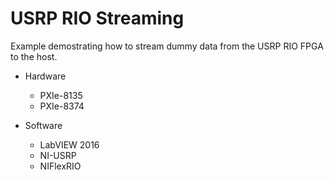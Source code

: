 # USRP RIO Streaming

Example demostrating how to stream dummy data from the USRP RIO FPGA to the host.

* Hardware
	* PXIe-8135
	* PXIe-8374

* Software
	- LabVIEW 2016
	- NI-USRP
	- NIFlexRIO
